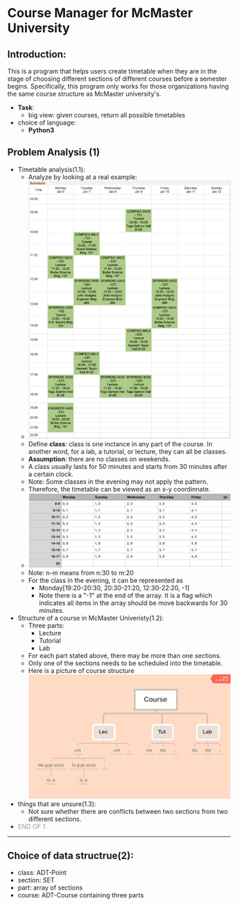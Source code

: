 # Course Manager for McMaster University 
## Introduction:
This is a program that helps users create timetable when they are in the stage of choosing different sections of different courses before a semester begins. Specifically, this program only works for those organizations having the same course structure as McMaster university's.

   - **Task**: 
      - big view: given courses, return all possible timetables  
   - choice of language: 
      - **Python3**

## Problem Analysis (1)
   - Timetable analysis(1.1):
      - Analyze by looking at a real example:
      - ![avatar](md_img/schedule_example.png)
      - Define **class**: class is one inctance in any part of the course. 
      In another word, for a lab, a tutorial, or lecture, they can all be  classes.
      - **Assumption**: there are no classes on weekends.
      - A class usually lasts for 50 minutes and starts from 30 minutes after a certain clock.
      - Note: Some classes in the evening may not apply the pattern.
      - Therefore, the timetable can be viewed as an x-y coordinnate.
      - ![avatar](md_img/coordinate_table.png)
      - Note: n-m means from n:30 to m:20
      - For the class in the evening, it can be represented as 
         - Monday[19:20-20:30, 20:30-21:20, 12:30-22:20, -1]
         - Note there is a "-1" at the end of the array. It is a flag which indicates all items in the array should be move backwards for 30 minutes.
   - Structure of a course in McMaster Univeristy(1.2):
      - Three parts:
         - Lecture
         - Tutorial
         - Lab
      - For each part stated above, there may be more than one sections. 
      - Only one of the sections needs to be scheduled into the timetable.
      - Here is a picture of course structure![avatar](md_img/course_structure.png)
   - things that are unsure(1.3):
      - Not sure whether there are conflicts between two sections from two different sections.
   - <font color=#999999>END OF 1</font>
---------
## Choice of data structrue(2):
   - class: ADT-Point
   - section: SET
   - part: array of sections
   - course: ADT-Course containing three parts